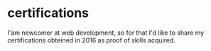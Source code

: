 # certifications
I'am newcomer at web development, so for that I'd like to share my certifications obteined in 2016 as proof of skills acquired.
